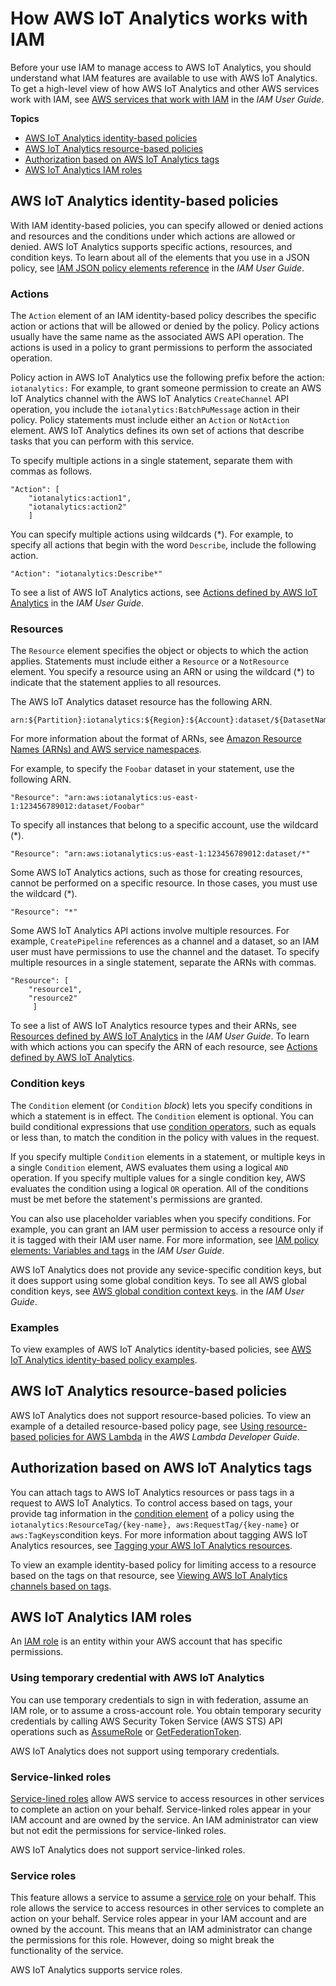 # How AWS IoT Analytics works with IAM<a name="work-with-iam"></a>

Before your use IAM to manage access to AWS IoT Analytics, you should understand what IAM features are available to use with AWS IoT Analytics\. To get a high\-level view of how AWS IoT Analytics and other AWS services work with IAM, see [AWS services that work with IAM](https://docs.aws.amazon.com/IAM/latest/UserGuide/reference_aws-services-that-work-with-iam.html) in the *IAM User Guide*\.

**Topics**
+ [AWS IoT Analytics identity\-based policies](#iam-id-based-policies)
+ [AWS IoT Analytics resource\-based policies](#iam-resource-based-policies)
+ [Authorization based on AWS IoT Analytics tags](#iam-tags)
+ [AWS IoT Analytics IAM roles](#iam-roles)

## AWS IoT Analytics identity\-based policies<a name="iam-id-based-policies"></a>

With IAM identity\-based policies, you can specify allowed or denied actions and resources and the conditions under which actions are allowed or denied\. AWS IoT Analytics supports specific actions, resources, and condition keys\. To learn about all of the elements that you use in a JSON policy, see [IAM JSON policy elements reference](https://docs.aws.amazon.com/IAM/latest/UserGuide/reference_policies_elements.html) in the *IAM User Guide*\.

### Actions<a name="id-based-policies-actions"></a>

The `Action` element of an IAM identity\-based policy describes the specific action or actions that will be allowed or denied by the policy\. Policy actions usually have the same name as the associated AWS API operation\. The actions is used in a policy to grant permissions to perform the associated operation\.

Policy action in AWS IoT Analytics use the following prefix before the action: `iotanalytics:` For example, to grant someone permission to create an AWS IoT Analytics channel with the AWS IoT Analytics `CreateChannel` API operation, you include the `iotanalytics:BatchPuMessage` action in their policy\. Policy statements must include either an `Action` or `NotAction` element\. AWS IoT Analytics defines its own set of actions that describe tasks that you can perform with this service\.

To specify multiple actions in a single statement, separate them with commas as follows\. 

```
"Action": [
    "iotanalytics:action1",
    "iotanalytics:action2"
    ]
```

You can specify multiple actions using wildcards \(\*\)\. For example, to specify all actions that begin with the word `Describe`, include the following action\.

```
"Action": "iotanalytics:Describe*"
```

To see a list of AWS IoT Analytics actions, see [Actions defined by AWS IoT Analytics](https://docs.aws.amazon.com/iotanalytics/latest/userguide/list_awsiotanalytics.html#awsiotanalytics-actions-as-permissions) in the *IAM User Guide*\.

### Resources<a name="iam-id-based-policies-resources"></a>

The `Resource` element specifies the object or objects to which the action applies\. Statements must include either a `Resource` or a `NotResource` element\. You specify a resource using an ARN or using the wildcard \(\*\) to indicate that the statement applies to all resources\.

The AWS IoT Analytics dataset resource has the following ARN\. 

```
arn:${Partition}:iotanalytics:${Region}:${Account}:dataset/${DatasetName}
```

For more information about the format of ARNs, see [Amazon Resource Names \(ARNs\) and AWS service namespaces](https://docs.aws.amazon.com/general/latest/gr/aws-arns-and-namespaces.html)\.

For example, to specify the `Foobar` dataset in your statement, use the following ARN\.

```
"Resource": "arn:aws:iotanalytics:us-east-1:123456789012:dataset/Foobar"
```

To specify all instances that belong to a specific account, use the wildcard \(\*\)\.

```
"Resource": "arn:aws:iotanalytics:us-east-1:123456789012:dataset/*"
```

Some AWS IoT Analytics actions, such as those for creating resources, cannot be performed on a specific resource\. In those cases, you must use the wildcard \(\*\)\.

```
"Resource": "*"
```

Some AWS IoT Analytics API actions involve multiple resources\. For example, `CreatePipeline` references as a channel and a dataset, so an IAM user must have permissions to use the channel and the dataset\. To specify multiple resources in a single statement, separate the ARNs with commas\.

```
"Resource": [
    "resource1",
    "resource2"
     ]
```

To see a list of AWS IoT Analytics resource types and their ARNs, see [ Resources defined by AWS IoT Analytics](https://docs.aws.amazon.com/IAM/latest/UserGuide/list_awsiotanalytics.html#awsiotanalytics-resources-for-iam-policies) in the *IAM User Guide*\. To learn with which actions you can specify the ARN of each resource, see [Actions defined by AWS IoT Analytics](https://docs.aws.amazon.com/IAM/latest/UserGuide/list_awsiotanalytics.html#awsiotanalytics-actions-as-permissions)\.

### Condition keys<a name="id-based-policies-conditionkeys"></a>

The `Condition` element \(or `Condition` *block*\) lets you specify conditions in which a statement is in effect\. The `Condition` element is optional\. You can build conditional expressions that use [condition operators](https://docs.aws.amazon.com/IAM/latest/UserGuide/reference_policies_elements_condition_operators.html), such as equals or less than, to match the condition in the policy with values in the request\.

If you specify multiple `Condition` elements in a statement, or multiple keys in a single `Condition` element, AWS evaluates them using a logical `AND` operation\. If you specify multiple values for a single condition key, AWS evaluates the condition using a logical `OR` operation\. All of the conditions must be met before the statement's permissions are granted\.

You can also use placeholder variables when you specify conditions\. For example, you can grant an IAM user permission to access a resource only if it is tagged with their IAM user name\. For more information, see [IAM policy elements: Variables and tags](https://docs.aws.amazon.com/IAM/latest/UserGuide/reference_policies_variables.html) in the *IAM User Guide*\.

AWS IoT Analytics does not provide any sevice\-specific condition keys, but it does support using some global condition keys\. To see all AWS global condition keys, see [AWS global condition context keys](https://docs.aws.amazon.com/IAM/latest/UserGuide/reference_policies_condition-keys.html)\. in the *IAM User Guide*\.

### Examples<a name="iam-id-based-policies-examples"></a>

To view examples of AWS IoT Analytics identity\-based policies, see [AWS IoT Analytics identity\-based policy examples](iam-policy-examples.md)\.

## AWS IoT Analytics resource\-based policies<a name="iam-resource-based-policies"></a>

AWS IoT Analytics does not support resource\-based policies\. To view an example of a detailed resource\-based policy page, see [Using resource\-based policies for AWS Lambda](https://docs.aws.amazon.com/lambda/latest/dg/access-control-resource-based.html) in the *AWS Lambda Developer Guide*\. 

## Authorization based on AWS IoT Analytics tags<a name="iam-tags"></a>

You can attach tags to AWS IoT Analytics resources or pass tags in a request to AWS IoT Analytics\. To control access based on tags, your provide tag information in the [condition element](https://docs.aws.amazon.com/IAM/latest/UserGuide/reference_policies_elements_condition.html) of a policy using the `iotanalytics:ResourceTag/{key-name}, aws:RequestTag/{key-name}` or `aws:TagKeys`condition keys\. For more information about tagging AWS IoT Analytics resources, see [Tagging your AWS IoT Analytics resources](https://docs.aws.amazon.com/iotanalytics/latest/userguide/tagging.html#aws-iot-analytics-tagging)\.

To view an example identity\-based policy for limiting access to a resource based on the tags on that resource, see [Viewing AWS IoT Analytics channels based on tags](https://docs.aws.amazon.com/iotanalytics/latest/userguide/security.html#security-iam-id-based-policy-examples-view-input-tags)\.

## AWS IoT Analytics IAM roles<a name="iam-roles"></a>

An [IAM role](https://docs.aws.amazon.com/IAM/latest/UserGuide/id_roles.html) is an entity within your AWS account that has specific permissions\.

### Using temporary credential with AWS IoT Analytics<a name="iam-assume-roles"></a>

You can use temporary credentials to sign in with federation, assume an IAM role, or to assume a cross\-account role\. You obtain temporary security credentials by calling AWS Security Token Service \(AWS STS\) API operations such as [AssumeRole](https://docs.aws.amazon.com/STS/latest/APIReference/API_AssumeRole.html) or [GetFederationToken](https://docs.aws.amazon.com/STS/latest/APIReference/API_GetFederationToken.html)\.

AWS IoT Analytics does not support using temporary credentials\.

### Service\-linked roles<a name="iam-service-linked-roles"></a>

[Service\-lined roles](https://docs.aws.amazon.com/IAM/latest/UserGuide/id_roles_terms-and-concepts.html#iam-term-service-linked-role) allow AWS service to access resources in other services to complete an action on your behalf\. Service\-linked roles appear in your IAM account and are owned by the service\. An IAM administrator can view but not edit the permissions for service\-linked roles\.

AWS IoT Analytics does not support service\-linked roles\.

### Service roles<a name="iam-service-roles"></a>

This feature allows a service to assume a [service role](https://docs.aws.amazon.com/IAM/latest/UserGuide/id_roles_terms-and-concepts.html#iam-term-service-role) on your behalf\. This role allows the service to access resources in other services to complete an action on your behalf\. Service roles appear in your IAM account and are owned by the account\. This means that an IAM administrator can change the permissions for this role\. However, doing so might break the functionality of the service\.

AWS IoT Analytics supports service roles\.